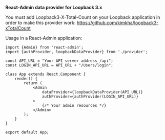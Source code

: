 **React-Admin data provider for Loopback 3.x**

You must add Loopback3-X-Total-Count on your Loopback application in order to make this provider work:
https://github.com/kimkha/loopback3-xTotalCount

Usage in a React-Admin application:

```
import {Admin} from 'react-admin';
import {authProvider, loopbackDataProvider} from './provider';

const API_URL = "Your API server address /api";
const LOGIN_API_URL = API_URL + "/Users/login";

class App extends React.Component {
    render() {
        return (
            <Admin
                dataProvider={loopbackDataProvider(API_URL)}
                authProvider={authProvider(LOGIN_API_URL)}
            >
                {/* Your admin resources */}
            </Admin>
        );
    }
}

export default App;
```
